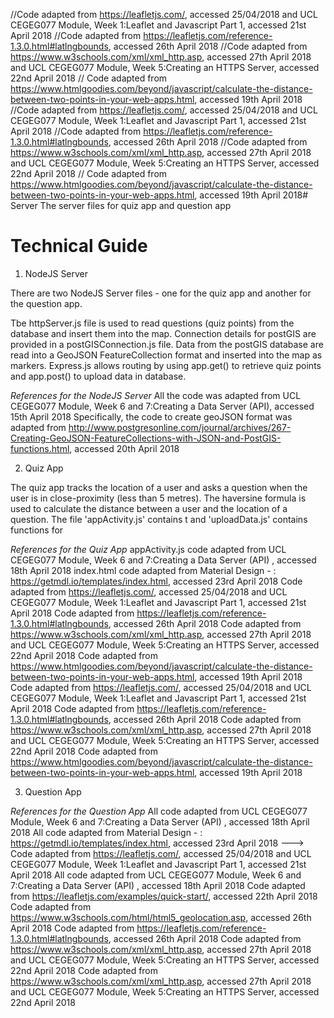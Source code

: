 //Code adapted from https://leafletjs.com/, accessed 25/04/2018 and UCL CEGEG077 Module, Week 1:Leaflet and Javascript Part 1, accessed 21st April 2018
    //Code adapted from https://leafletjs.com/reference-1.3.0.html#latlngbounds, accessed 26th April 2018
    //Code adapted from https://www.w3schools.com/xml/xml_http.asp, accessed 27th April 2018 and UCL CEGEG077 Module, Week 5:Creating an HTTPS Server, accessed 22nd April 2018
    // Code adapted from https://www.htmlgoodies.com/beyond/javascript/calculate-the-distance-between-two-points-in-your-web-apps.html, accessed 19th April 2018
     //Code adapted from https://leafletjs.com/, accessed 25/04/2018 and UCL CEGEG077 Module, Week 1:Leaflet and Javascript Part 1, accessed 21st April 2018
    //Code adapted from https://leafletjs.com/reference-1.3.0.html#latlngbounds, accessed 26th April 2018
    //Code adapted from https://www.w3schools.com/xml/xml_http.asp, accessed 27th April 2018 and UCL CEGEG077 Module, Week 5:Creating an HTTPS Server, accessed 22nd April 2018
    // Code adapted from https://www.htmlgoodies.com/beyond/javascript/calculate-the-distance-between-two-points-in-your-web-apps.html, accessed 19th April 2018# Server
The server files for quiz app and question app 

# Technical Guide

1. NodeJS Server

There are two NodeJS Server files - one for the quiz app and another for the question app. 

Tbe httpServer.js file is used to read questions (quiz points) from the database and insert them into the map. Connection details for postGIS are provided in a postGISConnection.js file. Data from the postGIS database are read into a GeoJSON FeatureCollection format and inserted into the map as markers. Express.js allows routing by using app.get() to retrieve quiz points and app.post() to upload data in database. 

*References for the NodeJS Server*
All the code was adapted from UCL CEGEG077 Module, Week 6 and 7:Creating a Data Server (API), accessed 15th April 2018
Specifically, the code to create geoJSON format was adapted from http://www.postgresonline.com/journal/archives/267-Creating-GeoJSON-FeatureCollections-with-JSON-and-PostGIS-functions.html, accessed 20th April 2018 


2. Quiz App

The quiz app tracks the location of a user and asks a question when the user is in close-proximity (less than 5 metres). The haversine formula is used to calculate the distance between a user and the location of a question. The file 'appActivity.js' contains t and 'uploadData.js' contains functions for 

*References for the Quiz App*
appActivity.js code adapted from UCL CEGEG077 Module, Week 6 and 7:Creating a Data Server (API) , accessed 18th April 2018
index.html code adapted from Material Design - : https://getmdl.io/templates/index.html, accessed 23rd April 2018 
Code adapted from https://leafletjs.com/, accessed 25/04/2018 and UCL CEGEG077 Module, Week 1:Leaflet and Javascript Part 1, accessed 21st April 2018
Code adapted from https://leafletjs.com/reference-1.3.0.html#latlngbounds, accessed 26th April 2018
Code adapted from https://www.w3schools.com/xml/xml_http.asp, accessed 27th April 2018 and UCL CEGEG077 Module, Week 5:Creating an HTTPS Server, accessed 22nd April 2018
Code adapted from https://www.htmlgoodies.com/beyond/javascript/calculate-the-distance-between-two-points-in-your-web-apps.html, accessed 19th April 2018
Code adapted from https://leafletjs.com/, accessed 25/04/2018 and UCL CEGEG077 Module, Week 1:Leaflet and Javascript Part 1, accessed 21st April 2018
Code adapted from https://leafletjs.com/reference-1.3.0.html#latlngbounds, accessed 26th April 2018
Code adapted from https://www.w3schools.com/xml/xml_http.asp, accessed 27th April 2018 and UCL CEGEG077 Module, Week 5:Creating an HTTPS Server, accessed 22nd April 2018
Code adapted from https://www.htmlgoodies.com/beyond/javascript/calculate-the-distance-between-two-points-in-your-web-apps.html, accessed 19th April 2018


3. Question App

*References for the Question App*
All code adapted from UCL CEGEG077 Module, Week 6 and 7:Creating a Data Server (API) , accessed 18th April 2018
All code adapted from Material Design - : https://getmdl.io/templates/index.html, accessed 23rd April 2018 --->
Code adapted from https://leafletjs.com/, accessed 25/04/2018 and UCL CEGEG077 Module, Week 1:Leaflet and Javascript Part 1, accessed 21st April 2018
All code adapted from UCL CEGEG077 Module, Week 6 and 7:Creating a Data Server (API) , accessed 18th April 2018
Code adapted from https://leafletjs.com/examples/quick-start/, accessed 22th April 2018
Code adapted from https://www.w3schools.com/html/html5_geolocation.asp, accessed 26th April 2018
Code adapted from https://leafletjs.com/reference-1.3.0.html#latlngbounds, accessed 26th April 2018
Code adapted from https://www.w3schools.com/xml/xml_http.asp, accessed 27th April 2018 and UCL CEGEG077 Module, Week 5:Creating an HTTPS Server, accessed 22nd April 2018
Code adapted from https://www.w3schools.com/xml/xml_http.asp, accessed 27th April 2018 and UCL CEGEG077 Module, Week 5:Creating an HTTPS Server, accessed 22nd April 2018
